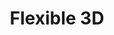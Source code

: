---
title: "Flexible 3D"
weight: 10
layout: 'faqplugins'
meta_title: "Flexible 3D - MultiSafepay Documentation Center"
meta_description: "In the MultiSafepay Documentation Center all relevant information regarding our Plugins and API. As well as Support pages for Payment Method, Tools and General Questions. You can also find the contact details of our Support Team and Integration Team."
logo: '/icons/Flexible 3D.svg'
short_description: 'lorem ipsumlorem ipsumlorem ipsumlorem ipsumlorem ipsumlorem ipsumlorem ipsum'
---
